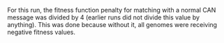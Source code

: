For this run, the fitness function penalty for matching with a normal CAN
message was divided by 4 (earlier runs did not divide this value by anything).
This was done because without it, all genomes were receiving negative fitness
values. 

